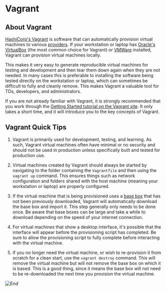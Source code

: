 # Vagrant #

## About Vagrant ##

[HashiCorp's Vagrant](https://www.vagrantup.com) is software that can automatically provision virtual machines to
various [providers](https://www.vagrantup.com/docs/providers/).  If your workstation or laptop has 
[Oracle's VirtualBox](https://www.virtualbox.org/) (the most common choice for Vagrant) or 
[VMWare](http://www.vmware.com/) installed, Vagrant can provision virtual machines locally.

This makes it very easy to generate reproducible virtual machines for testing and development and then tear them down
again when they are not needed.  In many cases this is preferable to installing the software being tested directly on
the workstation or laptop, which can sometimes be difficult to fully and cleanly remove.  This makes Vagrant a
valuable tool for TDs, developers, and administrators.

If you are not already familiar with Vagrant, it is strongly recommended that you work through the 
[Getting Started tutorial on the Vagrant site](https://www.vagrantup.com/docs/getting-started/).  It only takes a short 
time, and it will introduce you to the key concepts of Vagrant.


## Vagrant Quick Tips ##

1. Vagrant is primarily used for development, testing, and learning.  As such, Vagrant virtual machines often have 
minimal or no security and should not be used in production unless specifically built and tested for production use.

2. Virtual machines created by Vagrant should always be started by navigating to the folder containing the 
```Vagrantfile``` and then using the ```vagrant up``` command.  This ensures things such as network configuration and 
folders shared with the host machine (meaning your workstation or laptop) are properly configured.

3. If the virtual machine that is being provisioned uses a [base box](https://www.vagrantup.com/docs/boxes.html) 
that has not been previously downloaded, Vagrant will automatically download the base box and import it.  This step
generally only needs to be done once.  Be aware that base boxes can be large and take a while to download depending on 
the speed of your internet connection.

4. For virtual machines that show a desktop interface, it's possible that the interface will appear before the 
provisioning script has completed.  Be sure to allow the provisioning script to fully complete before interacting with 
the virtual machine.

5. If you no longer need the virtual machine, or wish to re-provision it from scratch for a clean start, use the 
```vagrant destroy``` command.  This will remove the virtual machine but will not remove the base box on which it is
based.  This is a good thing, since it means the base box will not need to be re-downloaded the next time you provision
the virtual machine.

![End](../../thinkbox_tiny.png)